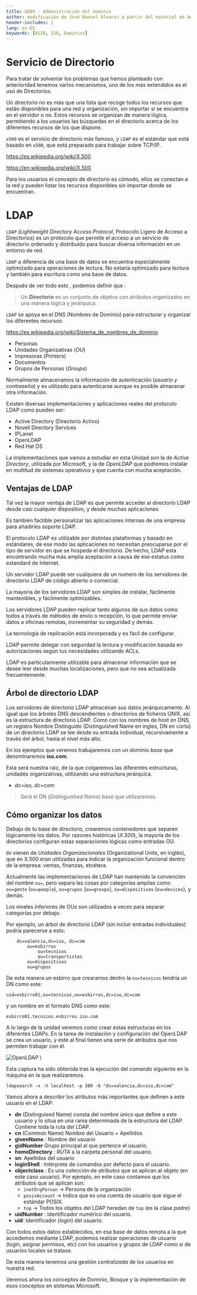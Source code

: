 ```yaml
---
title: UD09 - Administración del dominio
author: modificación de José Manuel Alvarez a partir del material de Angel Berlanas Vicente
header-includes: |
lang: es-ES
keywords: [ASIR, ISO, Dominios]
---
```


# Servicio de Directorio

Para tratar de solventar los problemas que hemos planteado con anterioridad tenemos varios mecanismos, uno de los más extendidos es el uso de Directorios.

Un directorio no es más que una lista que recoge todos los recursos que están disponibles para una red y organización, sin importar si se encuentra en el servidor o no. Estos recursos se organizan de manera lógica, permitiendo a los usuarios las búsquedas en el directorio acerca de los diferentes recursos de los que dispone.

`x500` es el servicio de directorio más famoso, y `LDAP` es el estándar que está basado en `x500`, que está preparado para trabajar sobre TCP/IP.

https://es.wikipedia.org/wiki/X.500

https://en.wikipedia.org/wiki/X.500

Para los usuarios el concepto de directorio es cómodo, ellos se conectan a la red y pueden listar los recursos disponibles sin importar donde se encuentran.

# LDAP

`LDAP` (_Lightweight Directory Access Protocol_, Protocolo Ligero de Acceso a Directorios) es un protocolo que permite el acceso a un servicio de directorio ordenado y distribuido para buscar diversa información en un entorno de red. 

`LDAP`  a diferencia de una base de datos se encuentra especialmente optimizado para operaciones de lectura. No estaría optimizado para lectura y también para escritura como una base de datos.

Después de ver todo esto , podemos definir que :

> Un **Directorio** es un conjunto de objetos con atributos organizados en una manera lógica y jerárquica.

`LDAP` se apoya en el DNS (Nombres de Dominio) para estructurar y organizar los diferentes recursos:

https://es.wikipedia.org/wiki/Sistema_de_nombres_de_dominio


* Personas
* Unidades Organizativas (_OU_)
* Impresoras (_Printers_)
* Documentos
* Grupos de Personas (_Groups_)

Normalmente almacenamos la información de autenticación (_usuario y contraseña_) y es utilizado para autenticarse aunque es posible almacenar otra información.

Existen diversas implementaciones y aplicaciones reales del protocolo LDAP como pueden ser:

* Active Directory (Directorio Activo)
* Novell Directory Services
* IPLanet
* OpenLDAP
* Red Hat DS

La implementaciones que vamos a estudiar en esta Unidad son la de _Active Directory_, utilizada por Microsoft, y la de _OpenLDAP_ que podremos
instalar en multitud de sistemas operativos y que cuenta con mucha aceptación.

## Ventajas de LDAP

Tal vez la mayor ventaja de LDAP es que permite acceder al directorio LDAP desde casi cualquier dispositivo, y desde muchas aplicaciones

Es también factible personalizar las aplicaciones internas de una empresa para añadirles soporte LDAP.

El protocolo LDAP es utilizable por distintas plataformas y basado en estándares, de ese modo las aplicaciones no necesitan 
preocuparse por el tipo de servidor en que se hospeda el directorio. De hecho, LDAP esta encontrando mucha más amplia aceptación 
a causa de ese estatus como estandard de Internet. 

Un servidor LDAP puede ser cualquiera de un numero de los servidores de directorio LDAP de código abierto o comercial.

La mayoría de los servidores LDAP son simples de instalar, fácilmente mantenibles, y fácilmente optimizables.

Los servidores LDAP pueden replicar tanto algunos de sus datos como todos a través de métodos de envío o recepción,
lo que permite enviar datos a oficinas remotas, incrementar su seguridad y demás.

La tecnología de replicación está incorporada y es fácil de configurar.

LDAP permite delegar con seguridad la lectura y modificación basada en autorizaciones según tus necesidades utilizando ACLs.

LDAP es particularmente utilizable para almacenar información que se desee leer desde muchas localizaciones, pero que no sea actualizada frecuentemente.

## Árbol de directorio LDAP

Los servidores de directorio LDAP almacenan sus datos jerárquicamente. Al igual que los árboles DNS descendientes o directorios de ficheros UNIX, 
así es la estructura de directorio LDAP. Como con los nombres de host en DNS, un registro Nombre Distinguido (Distinguished Name en ingles, DN en corto) de un directorio LDAP 
se lee desde su entrada individual, recursivamente a través del árbol, hasta el nivel más alto.

En los ejemplos que veremos trabajaremos con un dominio _base_ que denominaremos **iso.com**. 

Esta será nuestra raiz, de la que colgaremos las diferentes estructuras, unidades organizativas, utilizando una estructura jerárquica.

* _dc=iso, dc=com_

>Será el DN (_Distinguished Name_) base que utilizaremos.

## Cómo organizar los datos

Debajo de tu base de directorio, crearemos contenedores que separen lógicamente los datos.
Por razones históricas (_X.500_), la mayoría de los directorios configuran estas separaciones lógicas como entradas OU. 

`OU` vienen de _Unidades Organizacionales_ (Organizational Units, en inglés), que en X.500 eran utilizadas para indicar 
la organización funcional dentro de la empresa: ventas, finanzas, etcétera. 

Actualmente las implementaciones de LDAP han mantenido la convención del nombre `ou=`, pero separa las cosas por categorías 
amplias como `ou=gente` (`ou=people`), `ou=grupos` (`ou=groups`), `ou=dispositivos` (`ou=devices`), y demás. 

Los niveles inferiores de OUs son utilizados a veces para separar categorías por debajo. 

Por ejemplo, un árbol de directorio LDAP (sin incluir entradas individuales) podría parecerse a esto:

```shell
    dc=valencia,dc=iso, dc=com 
        ou=esbirros
            ou=tecnicos
            ou=transportistas
        ou=dispositivos
        ou=grupos

```

De esta manera un esbirro que crearamos dentro la `ou=tecnicos` tendría un DN como este:

`uid=esbirro01,ou=tecnicos,ou=esbirros,dc=iso,dc=com`

y un nombre en el formato DNS como este:

`esbirro01.tecnicos.esbirros.iso.com`

A lo largo de la unidad veremos como crear estas estructuras en los diferentes LDAPs. En la tarea de instalación y configuración del OpenLDAP se crea un usuario, y este al final tienen una serie de atributos que nos permiten trabajar con él.

![OpenLDAP](OpenLDAP/Slapd31.png)
\

Esta captura ha sido obtenida tras la ejecución del comando siguiente en la máquina en la que realizaremos.

`ldapsearch -x -h localhost -p 389 -b "dc=valencia,dc=iso,dc=com"`

Vamos ahora a describir los atributos más importantes que definen a este usuario en el LDAP:

* **dn** (Distinguised Name) consta del nombre único que define a este usuario y lo situa en una rama determinada de la estructura del LDAP. Contiene toda la ruta del LDAP.
* **cn** (Common Name) Nombre del Usuario + Apellidos
* **givenName** : Nombre del usuario
* **gidNumber** Grupo principal al que pertence el usuario.
* **homeDirectory** : _RUTA_ a la carpeta personal del usuario.
* **sn**: Apellidos del usuario
* **loginShell** : Intérprete de comandos por defecto para el usuario.
* **objectclass** : Es una colección de _atributos_ que se aplican al objeto (en este caso usuario). Por ejemplo, en este caso contamos que los atributos que se aplican son:
  * `inetOrgPerson` -> Persona de la organización
  * `posixAccount` -> Indica que es una cuenta de usuario que sigue el estándar POSIX.
  * `top` -> Todos los objetos del LDAP heredan de `top` (es la clase _padre_)
* **uidNumber** : Identificador numérico del usuario.
* **uid**: Identificador (_login_) del usuario.

Con todos estos datos establecidos, en esa base de datos remota a la que accedemos mediante LDAP, podemos realizar operaciones de usuario (login, asignar permisos, etc) con los usuarios y grupos de LDAP como si de usuarios locales se tratase. 

De esta manera tenemos una gestión _centralizada_ de los usuarios en nuestra red.

Veremos ahora los conceptos de Dominio, Bosque y la implementación de esos conceptos en sistemas Microsoft.

